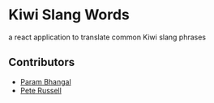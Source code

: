 # Kiwi Slang Words
a react application to translate common Kiwi slang phrases

## Contributors
- [Param Bhangal](https://github.com/paramB)
- [Pete Russell](https://github.com/peterussell)
